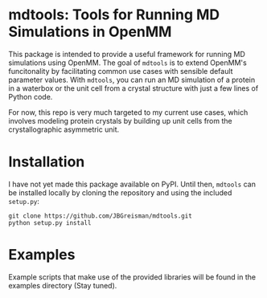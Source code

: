 # mdtools: Tools for Running MD Simulations in OpenMM

This package is intended to provide a useful framework for running MD
simulations using OpenMM. The goal of `mdtools` is to extend
OpenMM's funcitonality by facilitating common use cases with sensible default
parameter values. With `mdtools`, you can run an MD simulation of a protein in a
waterbox or the unit cell from a crystal structure with just a few lines of Python code.

For now, this repo is very much targeted to my current use cases, which
involves modeling protein crystals by building up unit cells from the crystallographic
asymmetric unit. 

# Installation

I have not yet made this package available on PyPI. Until then, `mdtools` can be
installed locally by cloning the repository and using the included `setup.py`:

```
git clone https://github.com/JBGreisman/mdtools.git
python setup.py install
```

# Examples

Example scripts that make use of the provided libraries will be found in the
examples directory (Stay tuned).


